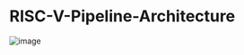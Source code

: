 # RISC-V-Pipeline-Architecture

![image](https://user-images.githubusercontent.com/54084895/177227831-3e0ff52f-e0ba-4a63-a936-bd16b846a5e5.png)
